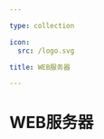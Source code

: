```yaml
---

type: collection

icon:
  src: /logo.svg

title: WEB服务器

---
```


# WEB服务器

<ShowBreadcrumb />

<ShowResources />
